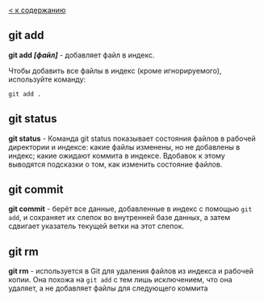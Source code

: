 [< к содержанию](./readme.md)

## git add

**git add *[файл]*** - добавляет файл в индекс. 

Чтобы добавить все файлы в индекс (кроме игнорируемого), используйте команду:
```bash=
git add .
```

## git status

**git status** - Команда git status показывает состояния файлов в рабочей директории и индексе: какие файлы изменены, но не добавлены в индекс; какие ожидают коммита в индексе. Вдобавок к этому выводятся подсказки о том, как изменить состояние файлов.

## git commit

**git commit** - берёт все данные, добавленные в индекс с помощью `git add`, и сохраняет их слепок во внутренней базе данных, а затем сдвигает указатель текущей ветки на этот слепок.


## git rm

**git rm** - используется в Git для удаления файлов из индекса и рабочей копии. Она похожа на `git add` с тем лишь исключением, что она удаляет, а не добавляет файлы для следующего коммита
